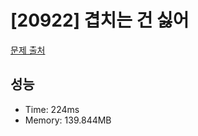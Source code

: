 # [20922] 겹치는 건 싫어

[문제 출처](https://www.acmicpc.net/problem/20922)

## 성능

- Time: 224ms
- Memory: 139.844MB